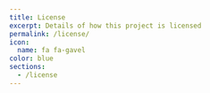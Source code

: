 ```yaml
---
title: License
excerpt: Details of how this project is licensed
permalink: /license/
icon:
  name: fa fa-gavel
color: blue
sections:
  - /license
---
```

